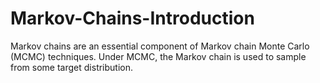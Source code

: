 # Markov-Chains-Introduction
Markov chains are an essential component of Markov chain Monte Carlo (MCMC) techniques. Under MCMC, the Markov chain is used to sample from some target distribution.
